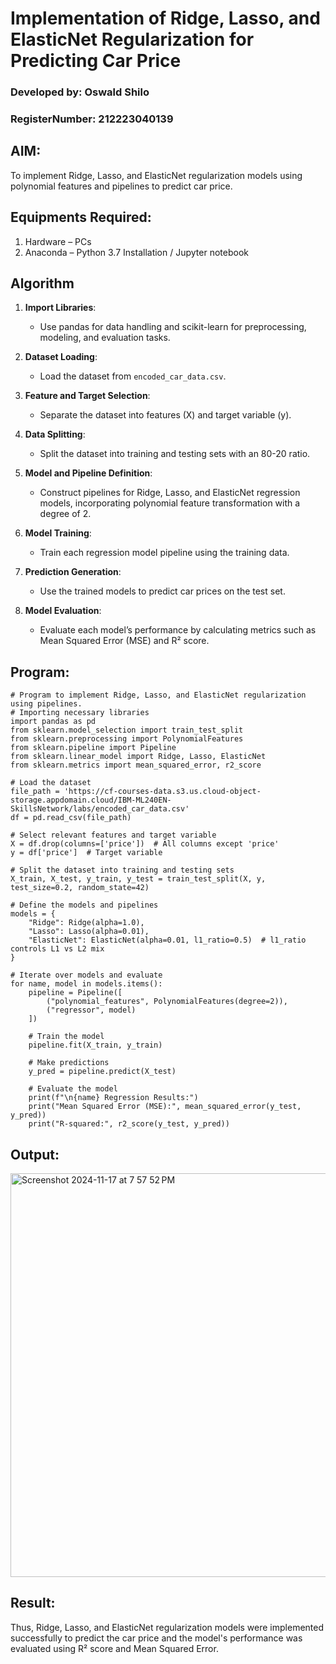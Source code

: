 # Implementation of Ridge, Lasso, and ElasticNet Regularization for Predicting Car Price

### Developed by: Oswald Shilo
### RegisterNumber: 212223040139

## AIM:
To implement Ridge, Lasso, and ElasticNet regularization models using polynomial features and pipelines to predict car price.

## Equipments Required:
1. Hardware – PCs
2. Anaconda – Python 3.7 Installation / Jupyter notebook

## Algorithm
1. **Import Libraries**:  
   - Use pandas for data handling and scikit-learn for preprocessing, modeling, and evaluation tasks.  

2. **Dataset Loading**:  
   - Load the dataset from `encoded_car_data.csv`.  

3. **Feature and Target Selection**:  
   - Separate the dataset into features (X) and target variable (y).  

4. **Data Splitting**:  
   - Split the dataset into training and testing sets with an 80-20 ratio.  

5. **Model and Pipeline Definition**:  
   - Construct pipelines for Ridge, Lasso, and ElasticNet regression models, incorporating polynomial feature transformation with a degree of 2.  

6. **Model Training**:  
   - Train each regression model pipeline using the training data.  

7. **Prediction Generation**:  
   - Use the trained models to predict car prices on the test set.  

8. **Model Evaluation**:  
   - Evaluate each model’s performance by calculating metrics such as Mean Squared Error (MSE) and R² score.  

## Program:
```
# Program to implement Ridge, Lasso, and ElasticNet regularization using pipelines.
# Importing necessary libraries
import pandas as pd
from sklearn.model_selection import train_test_split
from sklearn.preprocessing import PolynomialFeatures
from sklearn.pipeline import Pipeline
from sklearn.linear_model import Ridge, Lasso, ElasticNet
from sklearn.metrics import mean_squared_error, r2_score

# Load the dataset
file_path = 'https://cf-courses-data.s3.us.cloud-object-storage.appdomain.cloud/IBM-ML240EN-SkillsNetwork/labs/encoded_car_data.csv'
df = pd.read_csv(file_path)

# Select relevant features and target variable
X = df.drop(columns=['price'])  # All columns except 'price'
y = df['price']  # Target variable

# Split the dataset into training and testing sets
X_train, X_test, y_train, y_test = train_test_split(X, y, test_size=0.2, random_state=42)

# Define the models and pipelines
models = {
    "Ridge": Ridge(alpha=1.0),
    "Lasso": Lasso(alpha=0.01),
    "ElasticNet": ElasticNet(alpha=0.01, l1_ratio=0.5)  # l1_ratio controls L1 vs L2 mix
}

# Iterate over models and evaluate
for name, model in models.items():
    pipeline = Pipeline([
        ("polynomial_features", PolynomialFeatures(degree=2)),
        ("regressor", model)
    ])
    
    # Train the model
    pipeline.fit(X_train, y_train)
    
    # Make predictions
    y_pred = pipeline.predict(X_test)
    
    # Evaluate the model
    print(f"\n{name} Regression Results:")
    print("Mean Squared Error (MSE):", mean_squared_error(y_test, y_pred))
    print("R-squared:", r2_score(y_test, y_pred))

```

## Output:
<img width="646" alt="Screenshot 2024-11-17 at 7 57 52 PM" src="https://github.com/user-attachments/assets/28879792-1426-453d-a9d2-1fbeab305a4d">



## Result:
Thus, Ridge, Lasso, and ElasticNet regularization models were implemented successfully to predict the car price and the model's performance was evaluated using R² score and Mean Squared Error.
